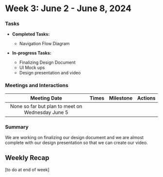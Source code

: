 # Week 3: June 2 - June 8, 2024

### Tasks
- **Completed Tasks:**
  - Navigation Flow Diagram

- **In-progress Tasks:**
  - Finalizing Design Document
  - UI Mock ups
  - Design presentation and video

### Meetings and Interactions
|  Meeting Date | Times | Milestone | Actions |
| :-------------: | ------------- |------------- |------------- |
| None so far but plan to meet on Wednesday June 5 | | | |

### Summary
We are working on finalizing our design document and we are almost complete with our design presentation so that we can create our video.

## Weekly Recap
[to do at end of week]
